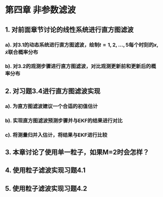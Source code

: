 # 第四章 非参数滤波
## 1. 对前面章节讨论的线性系统进行直方图滤波

### a). 对3.1的动态系统进行直方图滤波，绘制$t=1,2,...,5$每个时刻的$x,\dot{x}$联合概率分布

### b). 对3.2的观测步骤进行直方图滤波，对比观测更新前和更新后的概率分布

## 2. 对习题3.4进行直方图滤波实现

### a). 为直方图滤波建议一个合适的初值估计

### b). 实现直方图滤波预测步骤并与EKF的结果进行对比

### c). 将测量归并入估计，将结果与EKF进行比较

## 3. 本章讨论了使用单一粒子，如果M=2时会怎样？

## 4. 使用粒子滤波实现习题4.1

## 5. 使用粒子滤波实现习题4.2

